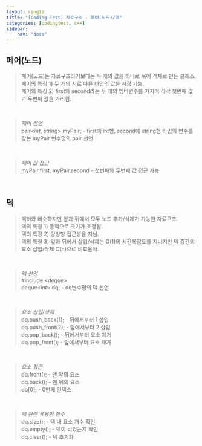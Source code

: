 ```yaml
---
layout: single
title: "[Coding Test] 자료구조 - 페어(노드)/덱"
categories: [codingtest, c++]
sidebar:
    nav: "docs"
---
```


## 페어(노드)
> 페어(노드)는 자료구조라기보다는 두 개의 값을 하나로 묶어 객체로 만든 클래스. <br/>
> 페어의 특징 1) 두 개의 서로 다른 타입의 값을 저장 가능. <br/>
> 페어의 특징 2) first와 second라는 두 개의 멤버변수를 가지며 각각 첫번째 값과 두번째 값을 가리킴. <br/>

<br/>

> *페어 선언* <br/>
> pair<*int*, string> myPair; - first에 int형, second에 string형 타입의 변수를 갖는 myPair 변수명의 pair 선언 <br/>
<br/>

> *페어 값 접근* <br/>
> myPair.first, myPair.second - 첫번째와 두번째 값 접근 가능  <br/>
<br/>


## 덱
> 벡터와 비슷하지만 앞과 뒤에서 모두 노드 추가/삭제가 가능한 자료구조. <br/>
> 덱의 특징 1) 동적으로 크기가 조정됨. <br/>
> 덱의 특징 2) 양방향 접근성을 지님. <br/>
> 덱의 특징 3) 앞과 뒤에서 삽입/삭제는 O(1)의 시간복잡도를 지니지만 덱 중간의 요소 삽입/삭제 O(n)으로 비효율적. <br/>

<br/>

> *덱 선언* <br/>
> #include <*deque*> <br/>
> deque<*int*> dq; - dq변수명의 덱 선언 <br/>
<br/>

> *요소 삽입/삭제* <br/>
> dq.push_back(1); - 뒤에서부터 1 삽입  <br/>
> dq.push_front(2); - 앞에서부터 2 삽입  <br/>
> dq.pop_back(); - 뒤에서부터 요소 제거  <br/>
> dq.pop_front(); - 앞에서부터 요소 제거  <br/>
<br/>

> *요소 접근* <br/>
> dq.front(); - 맨 앞의 요소 <br/>
> dq.back(); - 맨 뒤의 요소  <br/>
> dq[0]; - 0번째 인덱스  <br/>
<br/>

> *덱 관련 유용한 함수* <br/>
> dq.size(); - 덱 내 요소 개수 확인  <br/>
> dq.empty(); - 덱이 비었는지 확인  <br/>
> dq.clear(); - 덱 초기화  <br/>
<br/>